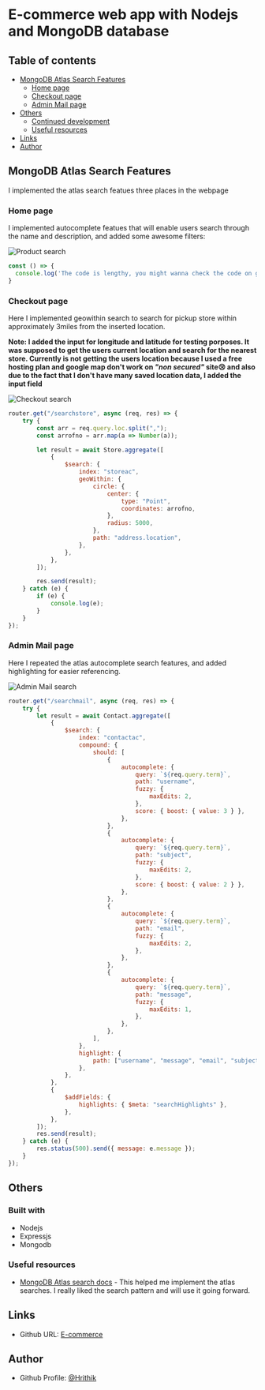 # E-commerce web app with Nodejs and MongoDB database

## Table of contents

- [MongoDB Atlas Search Features](#mongodb-atlas-search-features)
  - [Home page](#home-page)
  - [Checkout page](#checkout-page)
  - [Admin Mail page](#admin-mail-page)
- [Others](#others)
  - [Continued development](#continued-development)
  - [Useful resources](#useful-resources)
- [Links](#links)
- [Author](#author)

## MongoDB Atlas Search Features

I implemented the atlas search featues three places in the webpage

### Home page

I implemented autocomplete featues that will enable users search through the name and description, and added some awesome filters:

![Product search](./screenshot/Productsearch.gif)

```js
const () => {
  console.log('The code is lengthy, you might wanna check the code on github😜')
}
```

### Checkout page

Here I implemented geowithin search to search for pickup store within approximately 3miles from the inserted location.

**Note: I added the input for longitude and latitude for testing porposes. It was supposed to get the users current location and search for the nearest store. Currently is not getting the users location because I used a free hosting plan and google map don't work on *"non secured"* site😢 and also  due to the fact that I don't have many saved location data, I added the input field**

![Checkout search](./screenshot/Checkout.gif)

```js
router.get("/searchstore", async (req, res) => {
	try {
		const arr = req.query.loc.split(",");
		const arrofno = arr.map(a => Number(a));

		let result = await Store.aggregate([
			{
				$search: {
					index: "storeac",
					geoWithin: {
						circle: {
							center: {
								type: "Point",
								coordinates: arrofno,
							},
							radius: 5000,
						},
						path: "address.location",
					},
				},
			},
		]);

		res.send(result);
	} catch (e) {
		if (e) {
			console.log(e);
		}
	}
});
```

### Admin Mail page

Here I repeated the atlas autocomplete search features, and added highlighting for easier referencing.

![Admin Mail search](./screenshot/Mailsearch.gif)

```js
router.get("/searchmail", async (req, res) => {
	try {
		let result = await Contact.aggregate([
			{
				$search: {
					index: "contactac",
					compound: {
						should: [
							{
								autocomplete: {
									query: `${req.query.term}`,
									path: "username",
									fuzzy: {
										maxEdits: 2,
									},
									score: { boost: { value: 3 } },
								},
							},
							{
								autocomplete: {
									query: `${req.query.term}`,
									path: "subject",
									fuzzy: {
										maxEdits: 2,
									},
									score: { boost: { value: 2 } },
								},
							},
							{
								autocomplete: {
									query: `${req.query.term}`,
									path: "email",
									fuzzy: {
										maxEdits: 2,
									},
								},
							},
							{
								autocomplete: {
									query: `${req.query.term}`,
									path: "message",
									fuzzy: {
										maxEdits: 1,
									},
								},
							},
						],
					},
					highlight: {
						path: ["username", "message", "email", "subject"],
					},
				},
			},
			{
				$addFields: {
					highlights: { $meta: "searchHighlights" },
				},
			},
		]);
		res.send(result);
	} catch (e) {
		res.status(500).send({ message: e.message });
	}
});
```

## Others

### Built with

- Nodejs
- Expressjs
- Mongodb

### Useful resources

- [MongoDB Atlas search docs](https://docs.atlas.mongodb.com/) - This helped me implement the atlas searches. I really liked the search pattern and will use it going forward.

## Links

- Github URL: [E-commerce](https://github.com/Hrithik7869)

## Author

- Github Profile: [@Hrithik](https://github.com/Hrithik7869)
